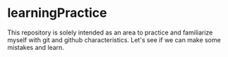 # learningPractice

This repository is solely intended as an area to practice and familiarize myself with git and github characteristics. Let's see if we can make some mistakes and learn.
